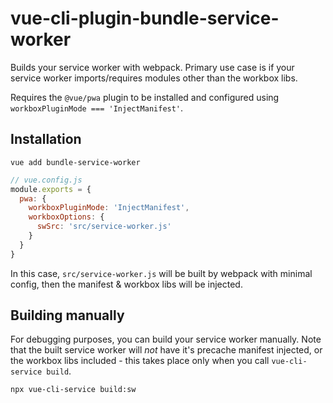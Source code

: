 # vue-cli-plugin-bundle-service-worker

Builds your service worker with webpack.  Primary use case is if your service worker imports/requires modules other than the workbox libs.

Requires the `@vue/pwa` plugin to be installed and configured using `workboxPluginMode === 'InjectManifest'`.

## Installation
```
vue add bundle-service-worker
```

```javascript
// vue.config.js
module.exports = {
  pwa: {
    workboxPluginMode: 'InjectManifest',
    workboxOptions: {
      swSrc: 'src/service-worker.js'
    }
  }
}
```

In this case, `src/service-worker.js` will be built by webpack with minimal config, then the manifest & workbox libs will be injected.

## Building manually

For debugging purposes, you can build your service worker manually. Note that the built service worker will *not* have it's precache manifest injected, or the workbox libs included - this takes place only when you call `vue-cli-service build`.

```
npx vue-cli-service build:sw
```
